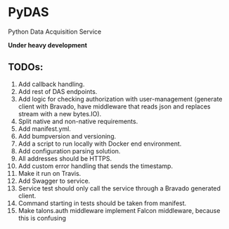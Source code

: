 PyDAS
=====
Python Data Acquisition Service

**Under heavy development**

## TODOs:
1. Add callback handling.
1. Add rest of DAS endpoints.
1. Add logic for checking authorization with user-management (generate client with Bravado, have middleware that reads json and replaces stream with a new bytes.IO).
1. Split native and non-native requirements.
1. Add manifest.yml.
1. Add bumpversion and versioning.
1. Add a script to run locally with Docker end environment.
1. Add configuration parsing solution.
1. All addresses should be HTTPS.
1. Add custom error handling that sends the timestamp.
1. Make it run on Travis.
1. Add Swagger to service.
1. Service test should only call the service through a Bravado generated client.
1. Command starting in tests should be taken from manifest.
1. Make talons.auth middleware implement Falcon middleware, because this is confusing
